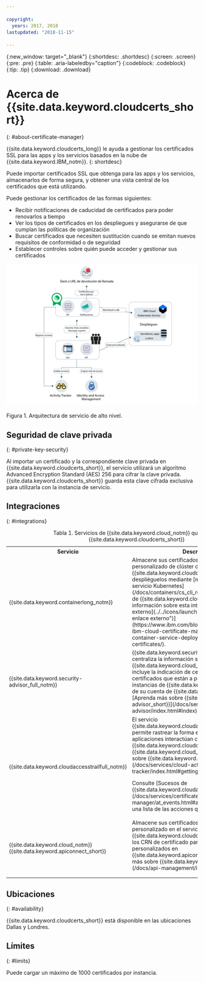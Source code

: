 ```yaml
---

copyright:
  years: 2017, 2018
lastupdated: "2018-11-15"

---
```


{:new_window: target="_blank"}
{:shortdesc: .shortdesc}
{:screen: .screen}
{:pre: .pre}
{:table: .aria-labeledby="caption"}
{:codeblock: .codeblock}
{:tip: .tip}
{:download: .download}
# Acerca de {{site.data.keyword.cloudcerts_short}}
{: #about-certificate-manager}

{{site.data.keyword.cloudcerts_long}} le ayuda a gestionar los certificados SSL para las apps y los servicios basados en la nube de {{site.data.keyword.IBM_notm}}.
{: shortdesc}

Puede importar certificados SSL que obtenga para las apps y los servicios, almacenarlos de forma segura, y obtener una vista central de los certificados que está utilizando.

Puede gestionar los certificados de las formas siguientes:

* Recibir notificaciones de caducidad de certificados para poder renovarlos a tiempo
* Ver los tipos de certificados en los despliegues y asegurarse de que cumplan las políticas de organización
* Buscar certificados que necesiten sustitución cuando se emitan nuevos requisitos de conformidad o de seguridad
* Establecer controles sobre quién puede acceder y gestionar sus certificados

![Diagrama de arquitectura de servicio de alto nivel](images/high-level-architecture.png)
<caption>Figura 1. Arquitectura de servicio de alto nivel.</caption>

## Seguridad de clave privada
{: #private-key-security}

Al importar un certificado y la correspondiente clave privada en {{site.data.keyword.cloudcerts_short}}, el servicio utilizará un algoritmo Advanced Encryption Standard (AES) 256 para cifrar la clave privada. {{site.data.keyword.cloudcerts_short}} guarda esta clave cifrada exclusiva para utilizarla con la instancia de servicio.

## Integraciones
{: #integrations}

<table>
<caption>Tabla 1. Servicios de {{site.data.keyword.cloud_notm}} que utilizan {{site.data.keyword.cloudcerts_short}}</caption>
  <tr>
    <th> Servicio </th>
    <th> Descripción </th>
  </tr>
  <tr>
    <td>{{site.data.keyword.containerlong_notm}}</td>
    <td>Almacene sus certificados de dominio personalizado de clúster de Kubernetes en {{site.data.keyword.cloudcerts_short}} y luego despliéguelos mediante [mandatos de plugin del servicio Kubernetes](/docs/containers/cs_cli_reference.html) para la CLI de {{site.data.keyword.cloud_notm}}. [Obtenga más información sobre esta integración ![Icono de enlace externo](../../icons/launch-glyph.svg "Icono de enlace externo")](https://www.ibm.com/blogs/bluemix/2018/01/use-ibm-cloud-certificate-manager-ibm-cloud-container-service-deploy-custom-domain-tls-certificates/).</td>
  </tr>
  <tr>
    <td>{{site.data.keyword.security-advisor_full_notm}}</td>
    <td>{{site.data.keyword.security-advisor_short}} centraliza la información sobre los servicios de {{site.data.keyword.cloud_notm}}. La información incluye la indicación de certificados caducados y certificados que están a punto de caducar en instancias de {{site.data.keyword.cloudcerts_short}} de su cuenta de {{site.data.keyword.cloud_notm}}. [Aprenda más sobre {{site.data.keyword.security-advisor_short}}](/docs/services/security-advisor/index.html#index).</td>
  </tr>
  <tr>
    <td>{{site.data.keyword.cloudaccesstrailfull_notm}}</td>
    <td>El servicio {{site.data.keyword.cloudaccesstrailfull_notm}} permite rastrear la forma en la que usuarios y aplicaciones interactúan con el servicio {{site.data.keyword.cloudcerts_long_notm}} en {{site.data.keyword.cloud_notm}}. [Aprenda más sobre {{site.data.keyword.cloudaccesstrailshort}}](/docs/services/cloud-activity-tracker/index.html#getting-started-with-cla).
    <p>Consulte [Sucesos de {{site.data.keyword.cloudaccesstrailshort}}](/docs/services/certificate-manager/at_events.html#at_events) para obtener una lista de las acciones que generan un suceso.</p></td>
  </tr>
  <tr>
    <td>{{site.data.keyword.cloud_notm}} {{site.data.keyword.apiconnect_short}}</td>
    <td>Almacene sus certificados de dominio personalizado en el servicio {{site.data.keyword.cloudcerts_short}} y luego utilice los CRN de certificado para enlazar con dominios personalizados en {{site.data.keyword.apiconnect_short}}. [Aprenda más sobre {{site.data.keyword.apiconnect_short}}](/docs/api-management/index.html#index).</p></td>
  </tr>
</table>

## Ubicaciones
{: #availability}

{{site.data.keyword.cloudcerts_short}} está disponible en las ubicaciones Dallas y Londres.



## Límites
{: #limits}

Puede cargar un máximo de 1000 certificados por instancia.
